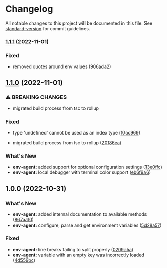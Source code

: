 # Changelog

All notable changes to this project will be documented in this file. See [standard-version](https://github.com/conventional-changelog/standard-version) for commit guidelines.

### [1.1.1](https://github.com/itsmichaelbtw/env-agent/compare/v1.1.0...v1.1.1) (2022-11-01)


### Fixed

* removed quotes around env values ([906ada2](https://github.com/itsmichaelbtw/env-agent/commit/906ada2c74a8570c763940238ae03e7390497782))

## [1.1.0](https://github.com/itsmichaelbtw/env-agent/compare/v1.0.0...v1.1.0) (2022-11-01)


### ⚠ BREAKING CHANGES

* migrated build process from tsc to rollup

### Fixed

* type 'undefined' cannot be used as an index type ([f0ac969](https://github.com/itsmichaelbtw/env-agent/commit/f0ac9696e8bdd92625472bab1558d076762552d9))


* migrated build process from tsc to rollup ([20186ea](https://github.com/itsmichaelbtw/env-agent/commit/20186eab3b738d3ea71e3f40bd73e69db2ed331f))


### What's New

* **env-agent:** added support for optional configuration settings ([13e0ffc](https://github.com/itsmichaelbtw/env-agent/commit/13e0ffcea5f7ce27090f3d2fc77c991c63e7bb5e))
* **env-agent:** local debugger with terminal color support ([eb6f9a6](https://github.com/itsmichaelbtw/env-agent/commit/eb6f9a619e066bc30bda87d9b3de1daf6951be9f))

## 1.0.0 (2022-10-31)


### What's New

* **env-agent:** added internal documentation to available methods ([867aa10](https://github.com/itsmichaelbtw/env-agent/commit/867aa107558dc4d0117691dc922e783e616523b8))
* **env-agent:** configure, parse and get environment variables ([5d28a57](https://github.com/itsmichaelbtw/env-agent/commit/5d28a57a453ba226adf759c9191876a7bb1ad7ac))


### Fixed

* **env-agent:** line breaks failing to split properly ([0209a5a](https://github.com/itsmichaelbtw/env-agent/commit/0209a5af0e82ac796b3d7876281f690b626fbc11))
* **env-agent:** variable with an empty key was incorrectly loaded ([4d559bc](https://github.com/itsmichaelbtw/env-agent/commit/4d559bc98fedb3992e613e52bed5f2b7fd5bc060))
